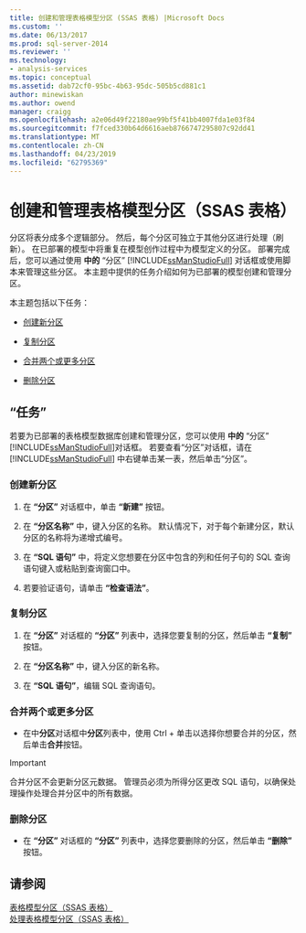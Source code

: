 ```yaml
---
title: 创建和管理表格模型分区 (SSAS 表格) |Microsoft Docs
ms.custom: ''
ms.date: 06/13/2017
ms.prod: sql-server-2014
ms.reviewer: ''
ms.technology:
- analysis-services
ms.topic: conceptual
ms.assetid: dab72cf0-95bc-4b63-95dc-505b5cd881c1
author: minewiskan
ms.author: owend
manager: craigg
ms.openlocfilehash: a2e06d49f22180ae99bf5f41bb4007fda1e03f84
ms.sourcegitcommit: f7fced330b64d6616aeb8766747295807c92dd41
ms.translationtype: MT
ms.contentlocale: zh-CN
ms.lasthandoff: 04/23/2019
ms.locfileid: "62795369"
---
```

# <a name="create-and-manage-tabular-model-partitions-ssas-tabular"></a>创建和管理表格模型分区（SSAS 表格）
  分区将表分成多个逻辑部分。 然后，每个分区可独立于其他分区进行处理（刷新）。 在已部署的模型中将重复在模型创作过程中为模型定义的分区。 部署完成后，您可以通过使用 **中的** “分区” [!INCLUDE[ssManStudioFull](../../includes/ssmanstudiofull-md.md)] 对话框或使用脚本来管理这些分区。 本主题中提供的任务介绍如何为已部署的模型创建和管理分区。  
  
 本主题包括以下任务：  
  
-   [创建新分区](#bkmk_create_new)  
  
-   [复制分区](#bkmk_copy)  
  
-   [合并两个或更多分区](#bkmk_merge)  
  
-   [删除分区](#bkmk_delete)  
  
## <a name="tasks"></a>“任务”  
 若要为已部署的表格模型数据库创建和管理分区，您可以使用 **中的** “分区” [!INCLUDE[ssManStudioFull](../../includes/ssmanstudiofull-md.md)]对话框。 若要查看“分区”对话框，请在 [!INCLUDE[ssManStudioFull](../../includes/ssmanstudiofull-md.md)] 中右键单击某一表，然后单击“分区”。  
  
###  <a name="bkmk_create_new"></a> 创建新分区  
  
1.  在 **“分区”** 对话框中，单击 **“新建”** 按钮。  
  
2.  在 **“分区名称”** 中，键入分区的名称。 默认情况下，对于每个新建分区，默认分区的名称将为递增式编号。  
  
3.  在 **“SQL 语句”** 中，将定义您想要在分区中包含的列和任何子句的 SQL 查询语句键入或粘贴到查询窗口中。  
  
4.  若要验证语句，请单击 **“检查语法”**。  
  
###  <a name="bkmk_copy"></a> 复制分区  
  
1.  在 **“分区”** 对话框的 **“分区”** 列表中，选择您要复制的分区，然后单击 **“复制”** 按钮。  
  
2.  在 **“分区名称”** 中，键入分区的新名称。  
  
3.  在 **“SQL 语句”**，编辑 SQL 查询语句。  
  
###  <a name="bkmk_merge"></a> 合并两个或更多分区  
  
-   在中**分区**对话框中**分区**列表中，使用 Ctrl + 单击以选择你想要合并的分区，然后单击**合并**按钮。  
  
> [!IMPORTANT]  
>  合并分区不会更新分区元数据。 管理员必须为所得分区更改 SQL 语句，以确保处理操作处理合并分区中的所有数据。  
  
###  <a name="bkmk_delete"></a> 删除分区  
  
-   在 **“分区”** 对话框的 **“分区”** 列表中，选择您要删除的分区，然后单击 **“删除”** 按钮。  
  
## <a name="see-also"></a>请参阅  
 [表格模型分区（SSAS 表格）](partitions-ssas-tabular.md)   
 [处理表格模型分区（SSAS 表格）](process-tabular-model-partitions-ssas-tabular.md)  
  
  
